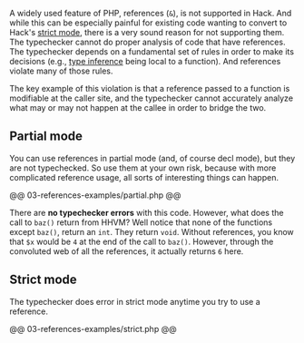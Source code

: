A widely used feature of PHP, references (`&`), is not supported in Hack. And while this can be especially painful for existing code wanting to convert to Hack's [strict mode](../17-typechecker/05-modes.md), there is a very sound reason for not supporting them. The typechecker cannot do proper analysis of code that have references. The typechecker depends on a fundamental set of rules in order to make its decisions (e.g., [type inference](01-types/04-inference.md) being local to a function). And references violate many of those rules.

The key example of this violation is that a reference passed to a function is modifiable at the caller site, and the typechecker cannot accurately analyze what may or may not happen at the callee in order to bridge the two. 

## Partial mode

You can use references in partial mode (and, of course decl mode), but they are not typechecked. So use them at your own risk, because with more complicated reference usage, all sorts of interesting things can happen.

@@ 03-references-examples/partial.php @@

There are **no typechecker errors** with this code. However, what does the call to `baz()` return from HHVM? Well notice that none of the functions except `baz()`, return an `int`. They return `void`. Without references, you know that `$x` would be `4` at the end of the call to `baz()`. However, through the convoluted web of all the references, it actually returns `6` here.

## Strict mode

The typechecker does error in strict mode anytime you try to use a reference. 

@@ 03-references-examples/strict.php @@
